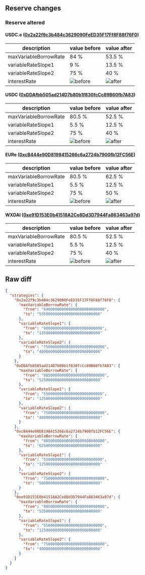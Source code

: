 ## Reserve changes

### Reserve altered

#### USDC.e ([0x2a22f9c3b484c3629090FeED35F17Ff8F88f76F0](https://gnosisscan.io/address/0x2a22f9c3b484c3629090FeED35F17Ff8F88f76F0))

| description | value before | value after |
| --- | --- | --- |
| maxVariableBorrowRate | 84 % | 53.5 % |
| variableRateSlope1 | 9 % | 13.5 % |
| variableRateSlope2 | 75 % | 40 % |
| interestRate | ![before](https://dash.onaave.com/api/static?variableRateSlope1=90000000000000000000000000&variableRateSlope2=750000000000000000000000000&optimalUsageRatio=900000000000000000000000000&baseVariableBorrowRate=0&maxVariableBorrowRate=840000000000000000000000000) | ![after](https://dash.onaave.com/api/static?variableRateSlope1=135000000000000000000000000&variableRateSlope2=400000000000000000000000000&optimalUsageRatio=900000000000000000000000000&baseVariableBorrowRate=0&maxVariableBorrowRate=535000000000000000000000000) |

#### USDC ([0xDDAfbb505ad214D7b80b1f830fcCc89B60fb7A83](https://gnosisscan.io/address/0xDDAfbb505ad214D7b80b1f830fcCc89B60fb7A83))

| description | value before | value after |
| --- | --- | --- |
| maxVariableBorrowRate | 80.5 % | 52.5 % |
| variableRateSlope1 | 5.5 % | 12.5 % |
| variableRateSlope2 | 75 % | 40 % |
| interestRate | ![before](https://dash.onaave.com/api/static?variableRateSlope1=55000000000000000000000000&variableRateSlope2=750000000000000000000000000&optimalUsageRatio=900000000000000000000000000&baseVariableBorrowRate=0&maxVariableBorrowRate=805000000000000000000000000) | ![after](https://dash.onaave.com/api/static?variableRateSlope1=125000000000000000000000000&variableRateSlope2=400000000000000000000000000&optimalUsageRatio=900000000000000000000000000&baseVariableBorrowRate=0&maxVariableBorrowRate=525000000000000000000000000) |

#### EURe ([0xcB444e90D8198415266c6a2724b7900fb12FC56E](https://gnosisscan.io/address/0xcB444e90D8198415266c6a2724b7900fb12FC56E))

| description | value before | value after |
| --- | --- | --- |
| maxVariableBorrowRate | 80.5 % | 62.5 % |
| variableRateSlope1 | 5.5 % | 12.5 % |
| variableRateSlope2 | 75 % | 50 % |
| interestRate | ![before](https://dash.onaave.com/api/static?variableRateSlope1=55000000000000000000000000&variableRateSlope2=750000000000000000000000000&optimalUsageRatio=900000000000000000000000000&baseVariableBorrowRate=0&maxVariableBorrowRate=805000000000000000000000000) | ![after](https://dash.onaave.com/api/static?variableRateSlope1=125000000000000000000000000&variableRateSlope2=500000000000000000000000000&optimalUsageRatio=900000000000000000000000000&baseVariableBorrowRate=0&maxVariableBorrowRate=625000000000000000000000000) |

#### WXDAI ([0xe91D153E0b41518A2Ce8Dd3D7944Fa863463a97d](https://gnosisscan.io/address/0xe91D153E0b41518A2Ce8Dd3D7944Fa863463a97d))

| description | value before | value after |
| --- | --- | --- |
| maxVariableBorrowRate | 80.5 % | 52.5 % |
| variableRateSlope1 | 5.5 % | 12.5 % |
| variableRateSlope2 | 75 % | 40 % |
| interestRate | ![before](https://dash.onaave.com/api/static?variableRateSlope1=55000000000000000000000000&variableRateSlope2=750000000000000000000000000&optimalUsageRatio=900000000000000000000000000&baseVariableBorrowRate=0&maxVariableBorrowRate=805000000000000000000000000) | ![after](https://dash.onaave.com/api/static?variableRateSlope1=125000000000000000000000000&variableRateSlope2=400000000000000000000000000&optimalUsageRatio=900000000000000000000000000&baseVariableBorrowRate=0&maxVariableBorrowRate=525000000000000000000000000) |

## Raw diff

```json
{
  "strategies": {
    "0x2a22f9c3b484c3629090FeED35F17Ff8F88f76F0": {
      "maxVariableBorrowRate": {
        "from": "840000000000000000000000000",
        "to": "535000000000000000000000000"
      },
      "variableRateSlope1": {
        "from": "90000000000000000000000000",
        "to": "135000000000000000000000000"
      },
      "variableRateSlope2": {
        "from": "750000000000000000000000000",
        "to": "400000000000000000000000000"
      }
    },
    "0xDDAfbb505ad214D7b80b1f830fcCc89B60fb7A83": {
      "maxVariableBorrowRate": {
        "from": "805000000000000000000000000",
        "to": "525000000000000000000000000"
      },
      "variableRateSlope1": {
        "from": "55000000000000000000000000",
        "to": "125000000000000000000000000"
      },
      "variableRateSlope2": {
        "from": "750000000000000000000000000",
        "to": "400000000000000000000000000"
      }
    },
    "0xcB444e90D8198415266c6a2724b7900fb12FC56E": {
      "maxVariableBorrowRate": {
        "from": "805000000000000000000000000",
        "to": "625000000000000000000000000"
      },
      "variableRateSlope1": {
        "from": "55000000000000000000000000",
        "to": "125000000000000000000000000"
      },
      "variableRateSlope2": {
        "from": "750000000000000000000000000",
        "to": "500000000000000000000000000"
      }
    },
    "0xe91D153E0b41518A2Ce8Dd3D7944Fa863463a97d": {
      "maxVariableBorrowRate": {
        "from": "805000000000000000000000000",
        "to": "525000000000000000000000000"
      },
      "variableRateSlope1": {
        "from": "55000000000000000000000000",
        "to": "125000000000000000000000000"
      },
      "variableRateSlope2": {
        "from": "750000000000000000000000000",
        "to": "400000000000000000000000000"
      }
    }
  }
}
```